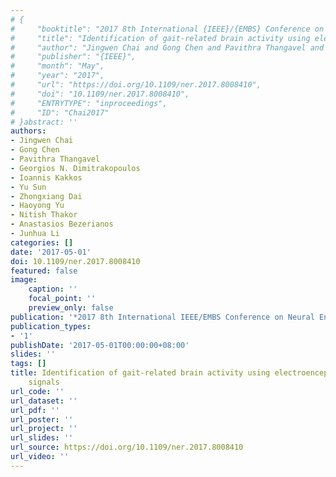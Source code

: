 ```yaml
---
# {
#     "booktitle": "2017 8th International {IEEE}/{EMBS} Conference on Neural Engineering ({NER})",
#     "title": "Identification of gait-related brain activity using electroencephalographic signals",
#     "author": "Jingwen Chai and Gong Chen and Pavithra Thangavel and Georgios N. Dimitrakopoulos and Ioannis Kakkos and Yu Sun and Zhongxiang Dai and Haoyong Yu and Nitish Thakor and Anastasios Bezerianos and Junhua Li",
#     "publisher": "{IEEE}",
#     "month": "May",
#     "year": "2017",
#     "url": "https://doi.org/10.1109/ner.2017.8008410",
#     "doi": "10.1109/ner.2017.8008410",
#     "ENTRYTYPE": "inproceedings",
#     "ID": "Chai2017"
# }abstract: ''
authors:
- Jingwen Chai
- Gong Chen
- Pavithra Thangavel
- Georgios N. Dimitrakopoulos
- Ioannis Kakkos
- Yu Sun
- Zhongxiang Dai
- Haoyong Yu
- Nitish Thakor
- Anastasios Bezerianos
- Junhua Li
categories: []
date: '2017-05-01'
doi: 10.1109/ner.2017.8008410
featured: false
image:
    caption: ''
    focal_point: ''
    preview_only: false
publication: '*2017 8th International IEEE/EMBS Conference on Neural Engineering (NER),May*'
publication_types:
- '1'
publishDate: '2017-05-01T00:00:00+08:00'
slides: ''
tags: []
title: Identification of gait-related brain activity using electroencephalographic
    signals
url_code: ''
url_dataset: ''
url_pdf: ''
url_poster: ''
url_project: ''
url_slides: ''
url_source: https://doi.org/10.1109/ner.2017.8008410
url_video: ''
---
```

